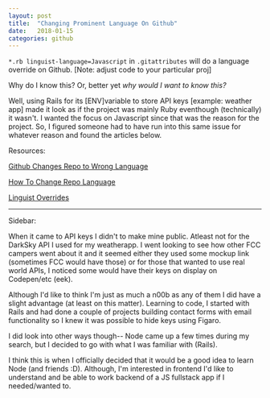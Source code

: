 ```yaml
---
layout: post
title:  "Changing Prominent Language On Github"
date:   2018-01-15
categories: github
---
```


`*.rb linguist-language=Javascript` in `.gitattributes` will do a language override on Github. [Note: adjust code to your particular proj]

Why do I know this? Or, better yet *why would I want to know this?*

Well, using Rails for its [ENV]variable to store API keys [example: weather app] made it look as if the project was mainly Ruby eventhough (technically) it wasn't. I wanted the focus on Javascript since that was the reason for the project. So, I figured someone had to have run into this same issue for whatever reason and found the articles below.


Resources:

[Github Changes Repo to Wrong Language](https://stackoverflow.com/questions/34713765/github-changes-repository-to-wrong-language?noredirect=1&lq=1)

[How To Change Repo Language](https://medium.com/black-tech-diva/how-to-change-repo-language-in-github-c3e07819c5bb)

[Linguist Overrides](https://github.com/github/linguist#overrides)

- - - 

Sidebar:

When it came to API keys I didn't to make mine public. Atleast not for the DarkSky API I used for my weatherapp. I went looking to see how other FCC campers went about it and it seemed either they used some mockup link (sometimes FCC would have those) or for those that wanted to use real world APIs, I noticed some would have their keys on display on Codepen/etc (eek).

Although I'd like to think I'm just as much a n00b as any of them I did have a slight advantage (at least on this matter). Learning to code, I started with Rails and had done a couple of projects building contact forms with email functionality so I knew it was possible to hide keys using Figaro.

I did look into other ways though-- Node came up a few times during my search, but I decided to go with what I was familiar with (Rails). 

I think this is when I officially decided that it would be a good idea to learn Node (and friends :D). Although, I'm interested in frontend I'd like to understand and be able to work backend of a JS fullstack app if I needed/wanted to. 



